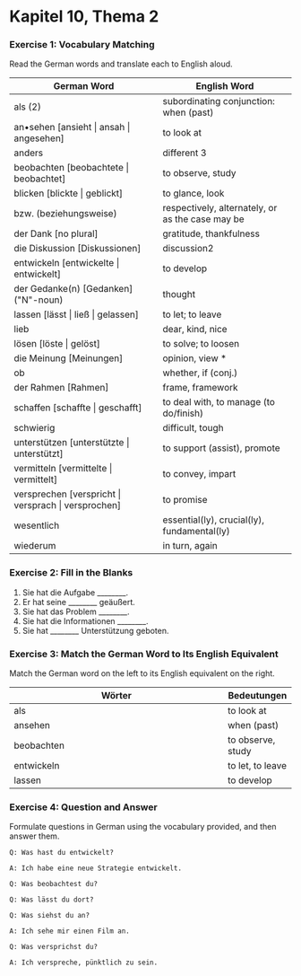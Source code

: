 # Kapitel 10, Thema 2

### Exercise 1: Vocabulary Matching

Read the German words and translate each to English aloud.

| German Word                                           | English Word                                     |
| ----------------------------------------------------- | ------------------------------------------------ |
| als (2)                                               | subordinating conjunction: when (past)           |
| an•sehen \[ansieht \| ansah \| angesehen]             | to look at                                       |
| anders                                                | different 3                                      |
| beobachten \[beobachtete \| beobachtet]               | to observe, study                                |
| blicken \[blickte \| geblickt]                        | to glance, look                                  |
| bzw. (beziehungsweise)                                | respectively, alternately, or as the case may be |
| der Dank \[no plural]                                 | gratitude, thankfulness                          |
| die Diskussion \[Diskussionen]                        | discussion2                                      |
| entwickeln \[entwickelte \| entwickelt]               | to develop                                       |
| der Gedanke(n) \[Gedanken] ("N"-noun)                 | thought                                          |
| lassen \[lässt \| ließ \| gelassen]                   | to let; to leave                                 |
| lieb                                                  | dear, kind, nice                                 |
| lösen \[löste \| gelöst]                              | to solve; to loosen                              |
| die Meinung \[Meinungen]                              | opinion, view \*                                 |
| ob                                                    | whether, if (conj.)                              |
| der Rahmen \[Rahmen]                                  | frame, framework                                 |
| schaffen \[schaffte \| geschafft]                     | to deal with, to manage (to do/finish)           |
| schwierig                                             | difficult, tough                                 |
| unterstützen \[unterstützte \| unterstützt]           | to support (assist), promote                     |
| vermitteln \[vermittelte \| vermittelt]               | to convey, impart                                |
| versprechen \[verspricht \| versprach \| versprochen] | to promise                                       |
| wesentlich                                            | essential(ly), crucial(ly), fundamental(ly)      |
| wiederum                                              | in turn, again                                   |

### Exercise 2: Fill in the Blanks&#x20;

1. Sie hat die Aufgabe \_\_\_\_\_\_\_\_.
2. Er hat seine \_\_\_\_\_\_\_\_ geäußert.
3. Sie hat das Problem \_\_\_\_\_\_\_\_.
4. Sie hat die Informationen \_\_\_\_\_\_\_\_.
5. Sie hat \_\_\_\_\_\_\_\_ Unterstützung geboten.

### Exercise 3: Match the German Word to Its English Equivalent&#x20;

Match the German word on the left to its English equivalent on the right.

<table><thead><tr><th width="366">Wörter</th><th>Bedeutungen</th></tr></thead><tbody><tr><td>als</td><td>to look at</td></tr><tr><td>ansehen</td><td>when (past)</td></tr><tr><td>beobachten</td><td>to observe, study</td></tr><tr><td>entwickeln</td><td>to let, to leave</td></tr><tr><td>lassen</td><td>to develop</td></tr></tbody></table>

### Exercise 4: Question and Answer&#x20;

Formulate questions in German using the vocabulary provided, and then answer them.

`Q: Was hast du entwickelt?`&#x20;

`A: Ich habe eine neue Strategie entwickelt.`

`Q: Was beobachtest du?`&#x20;

`Q: Was lässt du dort?`&#x20;

`Q: Was siehst du an?`&#x20;

`A: Ich sehe mir einen Film an.`

`Q: Was versprichst du?`&#x20;

`A: Ich verspreche, pünktlich zu sein.`
